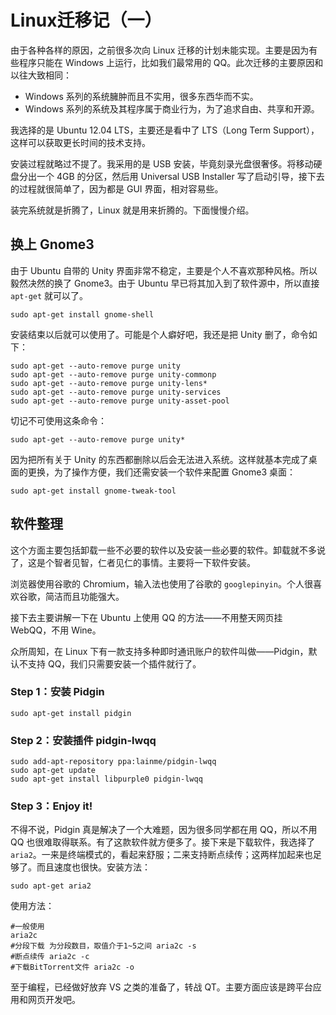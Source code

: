 # Linux迁移记（一）


由于各种各样的原因，之前很多次向 Linux 迁移的计划未能实现。主要是因为有些程序只能在 Windows 上运行，比如我们最常用的 QQ。此次迁移的主要原因和以往大致相同：

* Windows 系列的系统臃肿而且不实用，很多东西华而不实。
* Windows 系列的系统及其程序属于商业行为，为了追求自由、共享和开源。

我选择的是 Ubuntu 12.04 LTS，主要还是看中了 LTS（Long Term Support），这样可以获取更长时间的技术支持。

安装过程就略过不提了。我采用的是 USB 安装，毕竟刻录光盘很奢侈。将移动硬盘分出一个 4GB 的分区，然后用 Universal USB Installer 写了启动引导，接下去的过程就很简单了，因为都是 GUI 界面，相对容易些。

装完系统就是折腾了，Linux 就是用来折腾的。下面慢慢介绍。

## 换上 Gnome3

由于 Ubuntu 自带的 Unity 界面非常不稳定，主要是个人不喜欢那种风格。所以毅然决然的换了 Gnome3。由于 Ubuntu 早已将其加入到了软件源中，所以直接 `apt-get` 就可以了。

```shell
sudo apt-get install gnome-shell
```

安装结束以后就可以使用了。可能是个人癖好吧，我还是把 Unity 删了，命令如下：

```shell
sudo apt-get --auto-remove purge unity
sudo apt-get --auto-remove purge unity-commonp
sudo apt-get --auto-remove purge unity-lens*
sudo apt-get --auto-remove purge unity-services
sudo apt-get --auto-remove purge unity-asset-pool
```

切记不可使用这条命令：

```shell
sudo apt-get --auto-remove purge unity*
```

因为把所有关于 Unity 的东西都删除以后会无法进入系统。这样就基本完成了桌面的更换，为了操作方便，我们还需安装一个软件来配置 Gnome3 桌面：

```shell
sudo apt-get install gnome-tweak-tool
```

## 软件整理

这个方面主要包括卸载一些不必要的软件以及安装一些必要的软件。卸载就不多说了，这是个智者见智，仁者见仁的事情。主要将一下软件安装。

浏览器使用谷歌的 Chromium，输入法也使用了谷歌的 `googlepinyin`。个人很喜欢谷歌，简洁而且功能强大。

接下去主要讲解一下在 Ubuntu 上使用 QQ 的方法——不用整天网页挂 WebQQ，不用 Wine。

众所周知，在 Linux 下有一款支持多种即时通讯账户的软件叫做——Pidgin，默认不支持 QQ，我们只需要安装一个插件就行了。

### Step 1：安装 Pidgin

```shell
sudo apt-get install pidgin
```

### Step 2：安装插件 pidgin-lwqq

```shell
sudo add-apt-repository ppa:lainme/pidgin-lwqq
sudo apt-get update
sudo apt-get install libpurple0 pidgin-lwqq
```

### Step 3：Enjoy it!

不得不说，Pidgin 真是解决了一个大难题，因为很多同学都在用 QQ，所以不用 QQ 也很难取得联系。有了这款软件就方便多了。接下来是下载软件，我选择了 `aria2`。一来是终端模式的，看起来舒服；二来支持断点续传；这两样加起来也足够了。而且速度也很快。安装方法：

```shell
sudo apt-get aria2
```

使用方法：

```shell
#一般使用
aria2c
#分段下载 为分段数目，取值介于1~5之间 aria2c -s
#断点续传 aria2c -c
#下载BitTorrent文件 aria2c -o
```

至于编程，已经做好放弃 VS 之类的准备了，转战 QT。主要方面应该是跨平台应用和网页开发吧。
